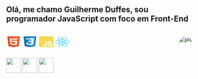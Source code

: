 ## Olá, me chamo Guilherme Duffes, sou programador JavaScript com foco em Front-End

<div style="display: inline_block"><br>
  
  <img align="center" alt="HTML" height="30" width="40" src="https://raw.githubusercontent.com/devicons/devicon/master/icons/html5/html5-original.svg">
  <img align="center" alt="CSS" height="30" width="40" src="https://raw.githubusercontent.com/devicons/devicon/master/icons/css3/css3-original.svg">
  <img align="center" alt="Js" height="30" width="40" src="https://raw.githubusercontent.com/devicons/devicon/master/icons/javascript/javascript-plain.svg">
  <img align="center" alt="React" height="30" width="40" src="https://raw.githubusercontent.com/devicons/devicon/master/icons/react/react-original.svg">
  <img align="right" alt="pic" height="150" style="border-radius:50px;" src="https://imgs.search.brave.com/qAACdxL4EB3g9H-A6nqwM6f4rmLb32g-uR5cjRD7nAM/rs:fit:1200:1200:1/g:ce/aHR0cHM6Ly9taXIt/czMtY2RuLWNmLmJl/aGFuY2UubmV0L3By/b2plY3RfbW9kdWxl/cy8xNDAwLzU1M2U5/NzUwMTYwODMxLjU4/YzhmZjhiYzI5MDku/cG5n">
</div>
  
  ##
 
<div> 

  <a href="https://instagram.com/bx_crip" target="_blank"><img align="center" height="40" width="40" src="https://cdn-icons-png.flaticon.com/512/3669/3669739.png" target="_blank"></a>
  <a href = "mailto:contatorafaballerini@gmail.com"><img align="center" height="40" width="40" src="https://cdn-icons-png.flaticon.com/512/3178/3178158.png" target="_blank"></a>
  <a href="https://www.linkedin.com/in/rafaella-ballerini-45875016a" target="_blank"><img align="center" height="40" width="40" src="https://cdn-icons-png.flaticon.com/512/1384/1384015.png" target="_blank"></a> 
  
</div>
